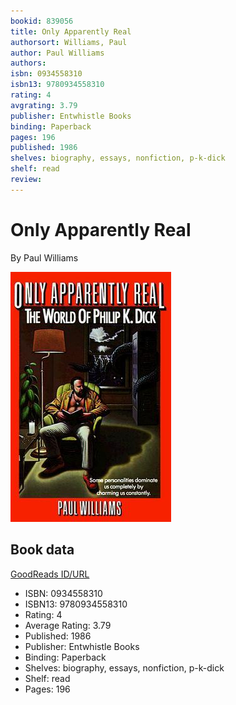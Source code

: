 ```yaml
---
bookid: 839056
title: Only Apparently Real
authorsort: Williams, Paul
author: Paul Williams
authors: 
isbn: 0934558310
isbn13: 9780934558310
rating: 4
avgrating: 3.79
publisher: Entwhistle Books
binding: Paperback
pages: 196
published: 1986
shelves: biography, essays, nonfiction, p-k-dick
shelf: read
review: 
---
```


# Only Apparently Real

By Paul Williams

![](../../assets/bookcovers/1348823277l/839056.jpg)

## Book data

[GoodReads ID/URL](https://www.goodreads.com/book/show/839056)

- ISBN: 0934558310
- ISBN13: 9780934558310
- Rating: 4
- Average Rating: 3.79
- Published: 1986
- Publisher: Entwhistle Books
- Binding: Paperback
- Shelves: biography, essays, nonfiction, p-k-dick
- Shelf: read
- Pages: 196

